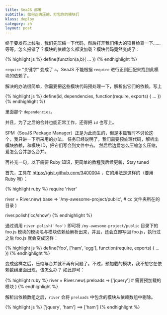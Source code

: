 ```yaml
---
title: SeaJS 部署
subtitle: 如何正确压缩、打包你的模块们
klass: deploy
category: zh
layout: post
---
```


终于要发布上线啦，我们先压缩一下代码，然后打开我们伟大的项目检查一下……
等等，怎么报错了？模块的依赖怎么都没加载？模块代码竟然变成了：

{% highlight js %}
define(function(a,b){ ... })
{% endhighlight %}

`require` “关键字” 变成了 `a`，SeaJS 不能根据 `require` 进行正则匹配来找到此模块的依赖了。

解决的办法很简单，你需要把这些模块代码预处理一下，解析出它们的依赖，写上

{% highlight js %}
define(id, dependencies, function(require, exports) { ... })
{% endhighlight %}

里面那个 `dependencies`。

并且，为了之后的合并也能正常工作，还得把 `id` 也写上。

SPM（SeaJS Package Manager）正是为此而生的，但是本篇暂时不讨论这个，我只讲一下所采用的办法。
任务已经说明了，我们需要预处理代码，解析出模块依赖，和模块 ID，把它们写会到文件中去。
然后后边爱怎么压缩怎么压缩，爱怎么合并怎么合并。

再补充一句，以下需要 Ruby 知识，更简单的教程我后续更新，Stay tuned

首先，工具在 <https://gist.github.com/3400004> ，它的用法是这样的（要用 Ruby 哦）：

{% highlight ruby %}
require 'river'

river = River.new(:base => '/my-awesome-project/public', # cc 文件夹所在的目录
                    )

river.polish('cc/show')
{% endhighlight %}

通过调用 `river.polish('foo')` 即可将 `/my-awesome-project/public` 目录下的 foo.js
模块的模块名与模块依赖给解析出来，并且，还会立即写回 foo.js，执行过之后 foo.js 就会变成这样：

{% highlight js %}
define('foo', ['ham', 'egg'], function(require, exports) { ... })
{% endhighlight %}

变成这样之后，压缩与合并就不再有问题了。不过，预加载的模块，我不想它在依赖数组里面出现，该怎么办？
如此即可：

{% highlight ruby %}
river = River.new(:preloads => ['jquery'] # 需要预加载的模块
                    )
{% endhighlight %}

解析出依赖数组之后，`river` 会将 `preloads` 中包含的模块从依赖数组中剔除。

{% highlight js %}
['jquery', 'ham'] ==> ['ham']
{% endhighlight %}
